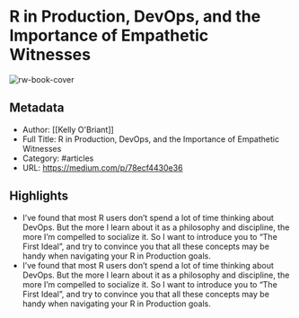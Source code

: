 # R in Production, DevOps, and the Importance of Empathetic Witnesses

![rw-book-cover](https://readwise-assets.s3.amazonaws.com/static/images/article2.74d541386bbf.png)

## Metadata
- Author: [[Kelly O'Briant]]
- Full Title: R in Production, DevOps, and the Importance of Empathetic Witnesses
- Category: #articles
- URL: https://medium.com/p/78ecf4430e36

## Highlights
- I’ve found that most R users don’t spend a lot of time thinking about DevOps. But the more I learn about it as a philosophy and discipline, the more I’m compelled to socialize it. So I want to introduce you to “The First Ideal”, and try to convince you that all these concepts may be handy when navigating your R in Production goals.
- I’ve found that most R users don’t spend a lot of time thinking about DevOps. But the more I learn about it as a philosophy and discipline, the more I’m compelled to socialize it. So I want to introduce you to “The First Ideal”, and try to convince you that all these concepts may be handy when navigating your R in Production goals.
